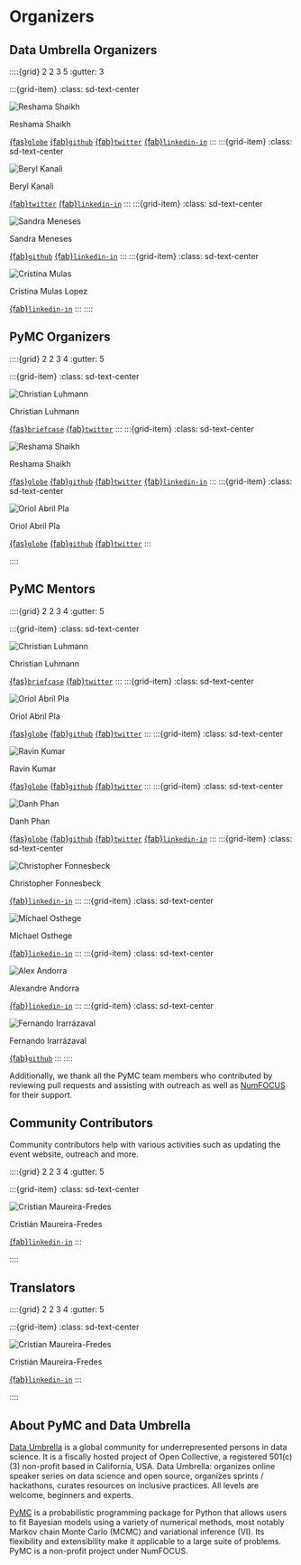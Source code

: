 # Organizers
## Data Umbrella Organizers

::::{grid} 2 2 3 5
:gutter: 3

:::{grid-item}
:class: sd-text-center

<img alt="Reshama Shaikh" src="../../_static/people/reshama.jpg" class="rounded-circle">

Reshama Shaikh

[{fas}`globe`][reshama_web]
[{fab}`github`][reshama_github]
[{fab}`twitter`][reshama_twitter]
[{fab}`linkedin-in`][reshama_linkedin]
:::
:::{grid-item}
:class: sd-text-center

<img alt="Beryl Kanali" src="../../_static/people/beryl.JPG" class="rounded-circle">

Beryl Kanali

[{fab}`twitter`](https://twitter.com/BerylKanali)
[{fab}`linkedin-in`](https://www.linkedin.com/in/beryl-kanali-260567185/)
:::
:::{grid-item}
:class: sd-text-center

<img alt="Sandra Meneses" src="../../_static/people/sandra_meneses.jpeg" class="rounded-circle">

Sandra Meneses

[{fab}`github`](https://github.com/symeneses)
[{fab}`linkedin-in`](https://www.linkedin.com/in/symeneses/)
:::
:::{grid-item}
:class: sd-text-center

<img alt="Cristina Mulas" src="../../_static/people/cristina.jpg" class="rounded-circle"> 

Cristina Mulas Lopez

[{fab}`linkedin-in`](https://www.linkedin.com/in/cristina-mulas-00321a167/)
:::
::::

## PyMC Organizers

::::{grid} 2 2 3 4
:gutter: 5

:::{grid-item}
:class: sd-text-center

<img alt="Christian Luhmann" class="rounded-circle" src="../../_static/people/cluhmann.jpg">

Christian Luhmann

[{fas}`briefcase`][christian_work]
[{fab}`twitter`][christian_twitter]
:::
:::{grid-item}
:class: sd-text-center

<img alt="Reshama Shaikh" src="../../_static/people/reshama.jpg" class="rounded-circle">

Reshama Shaikh

[{fas}`globe`][reshama_web]
[{fab}`github`][reshama_github]
[{fab}`twitter`][reshama_twitter]
[{fab}`linkedin-in`][reshama_linkedin]
:::
:::{grid-item}
:class: sd-text-center

<img alt="Oriol Abril Pla" src="../../_static/people/oriol.jpg" class="rounded-circle">

Oriol Abril Pla

[{fas}`globe`](https://oriolabrilpla.cat)
[{fab}`github`](https://github.com/oriolabril)
[{fab}`twitter`](https://twitter.com/oriolabril)
:::

::::

## PyMC Mentors

::::{grid} 2 2 3 4
:gutter: 5

:::{grid-item}
:class: sd-text-center

<img alt="Christian Luhmann" class="rounded-circle" src="../../_static/people/cluhmann.jpg">

Christian Luhmann

[{fas}`briefcase`][christian_work]
[{fab}`twitter`][christian_twitter]
:::
:::{grid-item}
:class: sd-text-center

<img alt="Oriol Abril Pla" src="../../_static/people/oriol.jpg" class="rounded-circle">

Oriol Abril Pla

[{fas}`globe`](https://oriolabrilpla.cat)
[{fab}`github`](https://github.com/oriolabril)
[{fab}`twitter`](https://twitter.com/oriolabril)
:::
:::{grid-item}
:class: sd-text-center

<img alt="Ravin Kumar" src="../../_static/people/ravin_kumar.jpeg" class="rounded-circle">

Ravin Kumar

[{fas}`globe`](https://ravinkumar.com/)
[{fab}`github`](https://github.com/canyon289)
[{fab}`twitter`](https://twitter.com/canyon289)
:::
:::{grid-item}
:class: sd-text-center

<img alt="Danh Phan" src="../../_static/people/danh_phan.jpeg" class="rounded-circle">

Danh Phan

[{fas}`globe`][danh_web]
[{fab}`github`][danh_github]
[{fab}`twitter`][danh_twitter]
[{fab}`linkedin-in`][danh_linkedin]
:::
:::{grid-item}
:class: sd-text-center

<img alt="Christopher Fonnesbeck" src="../../_static/people/chris_f.jpeg" class="rounded-circle">

Christopher Fonnesbeck 

[{fab}`linkedin-in`](https://www.linkedin.com/in/christopher-fonnesbeck-374a492a/)
:::
:::{grid-item}
:class: sd-text-center

<img alt="Michael Osthege" src="../../_static/people/michael_o.jpeg" class="rounded-circle">

Michael Osthege

[{fab}`linkedin-in`](https://www.linkedin.com/in/michael-osthege-7987a6130/)
:::
:::{grid-item}
:class: sd-text-center

<img alt="Alex Andorra" src="../../_static/people/alex_a.jpeg" class="rounded-circle">

Alexandre Andorra

[{fab}`linkedin-in`](https://www.linkedin.com/in/aandorra-pollsposition/)
:::
:::{grid-item}
:class: sd-text-center

<img alt="Fernando Irarrázaval" src="../../_static/people/fernando_i.jpeg" class="rounded-circle">

Fernando Irarrázaval

[{fab}`github`](https://github.com/cuchoi)
:::
::::

Additionally, we thank all the PyMC team members who contributed by reviewing pull requests and assisting with outreach as well as [NumFOCUS](https://numfocus.org) for their support.

## Community Contributors

Community contributors help with various activities such as updating the event website, outreach and more. 

::::{grid} 2 2 3 4
:gutter: 5

:::{grid-item}
:class: sd-text-center

<img alt="Cristian Maureira-Fredes" class="rounded-circle" src="../../_static/people/cf.jpg">

Cristián Maureira-Fredes

[{fab}`linkedin-in`](https://www.linkedin.com/in/cmaureir/)
:::

::::

## Translators

::::{grid} 2 2 3 4
:gutter: 5

:::{grid-item}
:class: sd-text-center

<img alt="Cristian Maureira-Fredes" class="rounded-circle" src="../../_static/people/cf.jpg">

Cristián Maureira-Fredes

[{fab}`linkedin-in`](https://www.linkedin.com/in/cmaureir/)
:::

::::

## About PyMC and Data Umbrella

[Data Umbrella](https://www.dataumbrella.org/) is a global community for underrepresented persons in data science. It is a fiscally hosted project of Open Collective, a registered 501(c)(3) non-profit based in California, USA. Data Umbrella: organizes online speaker series on data science and open source, organizes sprints / hackathons, curates resources on inclusive practices. All levels are welcome, beginners and experts.

[PyMC](https://www.pymc.io) is a probabilistic programming package for Python that allows users to fit Bayesian models using a variety of numerical methods, most notably Markov chain Monte Carlo (MCMC) and variational inference (VI). Its flexibility and extensibility make it applicable to a large suite of problems. PyMC is a non-profit project under NumFOCUS.

[reshama_web]: https://reshamas.github.io
[reshama_github]: https://github.com/reshamas
[reshama_twitter]: https://twitter.com/reshamas
[reshama_linkedin]: https://www.linkedin.com/in/reshamas
[christian_work]:  https://www.stonybrook.edu/commcms/psychology/faculty/faculty_profiles/cluhmann
[christian_twitter]:  https://twitter.com/1010is10
[thomas_web]: https://twiecki.io
[thomas_work]: https://www.pymc-labs.io/team/thomas-wiecki/
[thomas_github]: https://github.com/twiecki
[thomas_twitter]: https://twitter.com/twiecki
[danh_web]: https://danhphan.github.io
[danh_github]: https://github.com/danhphan
[danh_twitter]: https://twitter.com/danhpt
[danh_linkedin]: https://www.linkedin.com/in/danhpt
